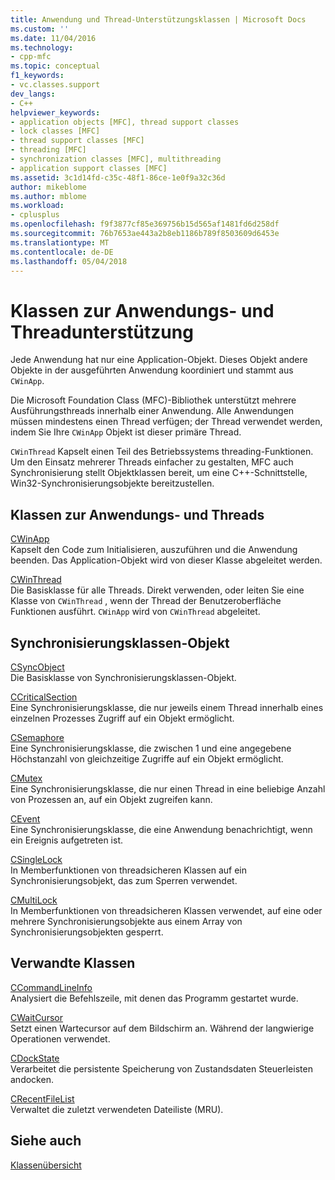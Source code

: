 ```yaml
---
title: Anwendung und Thread-Unterstützungsklassen | Microsoft Docs
ms.custom: ''
ms.date: 11/04/2016
ms.technology:
- cpp-mfc
ms.topic: conceptual
f1_keywords:
- vc.classes.support
dev_langs:
- C++
helpviewer_keywords:
- application objects [MFC], thread support classes
- lock classes [MFC]
- thread support classes [MFC]
- threading [MFC]
- synchronization classes [MFC], multithreading
- application support classes [MFC]
ms.assetid: 3c1d14fd-c35c-48f1-86ce-1e0f9a32c36d
author: mikeblome
ms.author: mblome
ms.workload:
- cplusplus
ms.openlocfilehash: f9f3877cf85e369756b15d565af1481fd6d258df
ms.sourcegitcommit: 76b7653ae443a2b8eb1186b789f8503609d6453e
ms.translationtype: MT
ms.contentlocale: de-DE
ms.lasthandoff: 05/04/2018
---
```

# <a name="application-and-thread-support-classes"></a>Klassen zur Anwendungs- und Threadunterstützung
Jede Anwendung hat nur eine Application-Objekt. Dieses Objekt andere Objekte in der ausgeführten Anwendung koordiniert und stammt aus `CWinApp`.  
  
 Die Microsoft Foundation Class (MFC)-Bibliothek unterstützt mehrere Ausführungsthreads innerhalb einer Anwendung. Alle Anwendungen müssen mindestens einen Thread verfügen; der Thread verwendet werden, indem Sie Ihre `CWinApp` Objekt ist dieser primäre Thread.  
  
 `CWinThread` Kapselt einen Teil des Betriebssystems threading-Funktionen. Um den Einsatz mehrerer Threads einfacher zu gestalten, MFC auch Synchronisierung stellt Objektklassen bereit, um eine C++-Schnittstelle, Win32-Synchronisierungsobjekte bereitzustellen.  
  
## <a name="application-and-thread-classes"></a>Klassen zur Anwendungs- und Threads  
 [CWinApp](../mfc/reference/cwinapp-class.md)  
 Kapselt den Code zum Initialisieren, auszuführen und die Anwendung beenden. Das Application-Objekt wird von dieser Klasse abgeleitet werden.  
  
 [CWinThread](../mfc/reference/cwinthread-class.md)  
 Die Basisklasse für alle Threads. Direkt verwenden, oder leiten Sie eine Klasse von `CWinThread` , wenn der Thread der Benutzeroberfläche Funktionen ausführt. `CWinApp` wird von `CWinThread` abgeleitet.  
  
## <a name="synchronization-object-classes"></a>Synchronisierungsklassen-Objekt  
 [CSyncObject](../mfc/reference/csyncobject-class.md)  
 Die Basisklasse von Synchronisierungsklassen-Objekt.  
  
 [CCriticalSection](../mfc/reference/ccriticalsection-class.md)  
 Eine Synchronisierungsklasse, die nur jeweils einem Thread innerhalb eines einzelnen Prozesses Zugriff auf ein Objekt ermöglicht.  
  
 [CSemaphore](../mfc/reference/csemaphore-class.md)  
 Eine Synchronisierungsklasse, die zwischen 1 und eine angegebene Höchstanzahl von gleichzeitige Zugriffe auf ein Objekt ermöglicht.  
  
 [CMutex](../mfc/reference/cmutex-class.md)  
 Eine Synchronisierungsklasse, die nur einen Thread in eine beliebige Anzahl von Prozessen an, auf ein Objekt zugreifen kann.  
  
 [CEvent](../mfc/reference/cevent-class.md)  
 Eine Synchronisierungsklasse, die eine Anwendung benachrichtigt, wenn ein Ereignis aufgetreten ist.  
  
 [CSingleLock](../mfc/reference/csinglelock-class.md)  
 In Memberfunktionen von threadsicheren Klassen auf ein Synchronisierungsobjekt, das zum Sperren verwendet.  
  
 [CMultiLock](../mfc/reference/cmultilock-class.md)  
 In Memberfunktionen von threadsicheren Klassen verwendet, auf eine oder mehrere Synchronisierungsobjekte aus einem Array von Synchronisierungsobjekten gesperrt.  
  
## <a name="related-classes"></a>Verwandte Klassen  
 [CCommandLineInfo](../mfc/reference/ccommandlineinfo-class.md)  
 Analysiert die Befehlszeile, mit denen das Programm gestartet wurde.  
  
 [CWaitCursor](../mfc/reference/cwaitcursor-class.md)  
 Setzt einen Wartecursor auf dem Bildschirm an. Während der langwierige Operationen verwendet.  
  
 [CDockState](../mfc/reference/cdockstate-class.md)  
 Verarbeitet die persistente Speicherung von Zustandsdaten Steuerleisten andocken.  
  
 [CRecentFileList](../mfc/reference/crecentfilelist-class.md)  
 Verwaltet die zuletzt verwendeten Dateiliste (MRU).  
  
## <a name="see-also"></a>Siehe auch  
 [Klassenübersicht](../mfc/class-library-overview.md)

